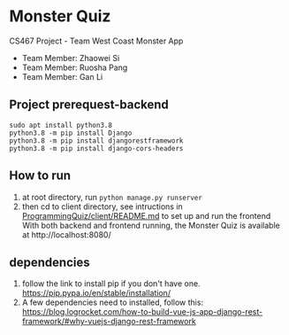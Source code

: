 # Monster Quiz
CS467 Project - Team West Coast Monster App
  * Team Member: Zhaowei Si
  * Team Member: Ruosha Pang
  * Team Member: Gan Li

## Project prerequest-backend
```
sudo apt install python3.8
python3.8 -m pip install Django
python3.8 -m pip install djangorestframework
python3.8 -m pip install django-cors-headers
```

## How to run
1. at root directory, run `python manage.py runserver`
2. then cd to client directory, see intructions in [ProgrammingQuiz/client/README.md](./client/README.md) to set up and run the frontend
With both backend and frontend running, the Monster Quiz is available at http://localhost:8080/

## dependencies
1. follow the link to install pip if you don't have one. https://pip.pypa.io/en/stable/installation/ <br/>
2. A few dependencies need to installed, follow this:
https://blog.logrocket.com/how-to-build-vue-js-app-django-rest-framework/#why-vuejs-django-rest-framework 
